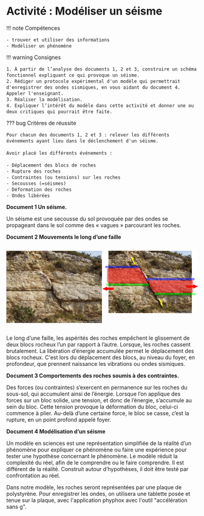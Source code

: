 # Activité : Modéliser un séisme

!!! note Compétences

    - trouver et utiliser des informations 
    - Modéliser un phénomène

!!! warning Consignes


    1. À partir de l’analyse des documents 1, 2 et 3, construire un schéma fonctionnel expliquant ce qui provoque un séisme.
    2. Rédiger un protocole expérimental d'un modèle qui permettrait d'enregistrer des ondes sismiques, en vous aidant du document 4. Appeler l'enseignant.
    3. Réaliser la modélisation.
    4. Expliquer l’intérêt du modèle dans cette activité et donner une ou deux critiques qui pourrait être faite.

??? bug Critères de réussite

    Pour chacun des documents 1, 2 et 3 : relever les différents événements ayant lieu dans le déclenchement d'un séisme.

    Avoir placé les différents événements :

    - Déplacement des blocs de roches
    - Rupture des roches
    - Contraintes (ou tensions) sur les roches
    - Secousses (=séismes)
    - Déformation des roches
    - Ondes libérées

**Document 1 Un séisme.**


Un séisme est une secousse du sol provoquée par des ondes se propageant dans le sol comme des « vagues » parcourant les roches.

**Document 2 Mouvements le long d’une faille**

<div markdown style="display:flex; flex-direction:row;">

<div markdown style="flex:1 1 0">

![Photographie](pictures/photoFaille.png)

</div>

<div markdown style="flex:1 1 0">

![Photographie interprétée](pictures/photoFailleInt.png)

</div>
</div>

Le long d’une faille, les aspérités des roches empêchent le glissement de deux blocs rocheux l’un par rapport à l’autre.
Lorsque, les roches cassent brutalement. La libération d’énergie accumulée permet le déplacement des blocs rocheux. C'est lors du déplacement des blocs, au niveau du foyer, en profondeur, que prennent naissance les vibrations ou ondes sismiques.

**Document 3 Comportements des roches soumis à des contraintes.**

Des forces (ou contraintes) s’exercent en permanence sur les roches du sous-sol, qui accumulent ainsi de l’énergie.
Lorsque l’on applique des forces sur un bloc solide, une tension, et donc de l’énergie, s’accumule au sein du bloc. Cette tension provoque la déformation du bloc, celui-ci commence à plier.
Au-delà d’une certaine force, le bloc se casse, c’est la rupture, en un point profond appelé foyer.


**Document 4 Modélisation d’un séisme**

Un modèle en sciences est une représentation simplifiée de la réalité d’un phénomène pour expliquer ce phénomène ou faire une expérience pour tester une hypothèse concernant le phénomène.
Le modèle réduit la complexité du réel, afin de le comprendre ou le faire comprendre. Il est différent de la réalité. Construit autour d’hypothèses, il doit être testé par confrontation au réel.

Dans notre modèle, les roches seront représentées par une plaque de polystyrène. 
Pour enregistrer les ondes, on utilisera une tablette posée et tenue sur la plaque, avec l'application phyphox avec l'outil "accélération sans g".